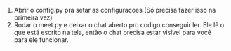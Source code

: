 1. Abrir o config.py pra setar as configuracoes (Só precisa fazer isso na primeira vez)
2. Rodar o meet.py e deixar o chat aberto pro codigo conseguir ler. Ele lê o que está escrito na tela, então o chat precisa estar visível para você para ele funcionar.